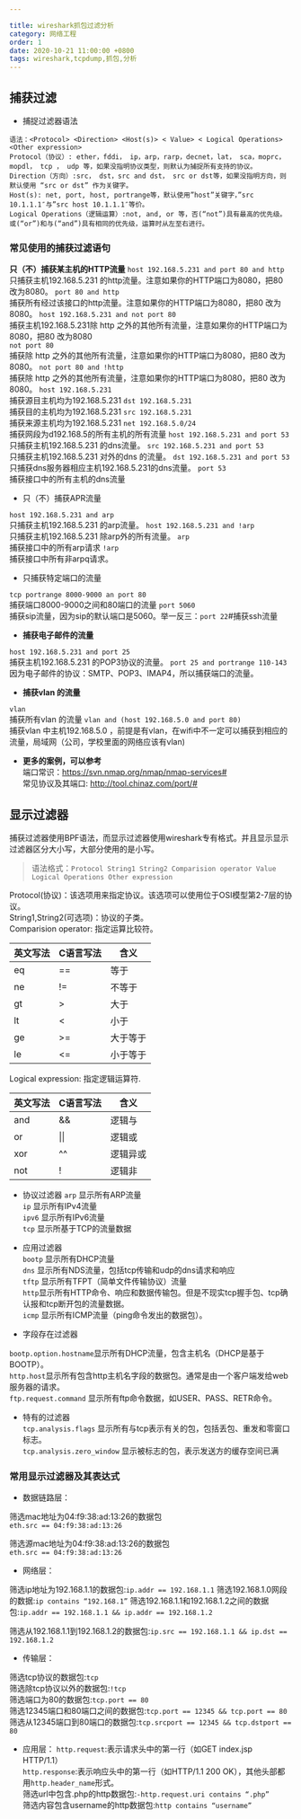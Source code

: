 ```yaml
---

title: wireshark抓包过滤分析
category: 网络工程
order: 1
date: 2020-10-21 11:00:00 +0800
tags: wireshark,tcpdump,抓包,分析
---
```


## 捕获过滤

- 捕捉过滤器语法  

```  
语法：<Protocol> <Direction> <Host(s)> < Value> < Logical Operations> <Other expression>
Protocol（协议）: ether，fddi， ip，arp，rarp，decnet，lat， sca，moprc，mopdl， tcp ， udp 等，如果没指明协议类型，则默认为捕捉所有支持的协议。  
Direction（方向）:src， dst，src and dst， src or dst等，如果没指明方向，则默认使用 “src or dst” 作为关键字。  
Host(s): net, port, host, portrange等，默认使用”host”关键字，”src 10.1.1.1″与”src host 10.1.1.1″等价。  
Logical Operations（逻辑运算）:not, and, or 等，否(“not”)具有最高的优先级。或(“or”)和与(“and”)具有相同的优先级，运算时从左至右进行。  
```
### 常见使用的捕获过滤语句  

**只（不）捕获某主机的HTTP流量**
`host 192.168.5.231 and port 80 and http`  
只捕获主机192.168.5.231 的http流量。注意如果你的HTTP端口为8080，把80 改为8080。
`port 80 and http`  
捕获所有经过该接口的http流量。注意如果你的HTTP端口为8080，把80 改为8080。
`host 192.168.5.231 and not port 80`  
捕获主机192.168.5.231除 http 之外的其他所有流量，注意如果你的HTTP端口为8080，把80 改为8080  
`not port 80`  
捕获除 http 之外的其他所有流量，注意如果你的HTTP端口为8080，把80 改为8080。
`not port 80 and !http`  
捕获除 http 之外的其他所有流量，注意如果你的HTTP端口为8080，把80 改为8080。
`host 192.168.5.231`  
捕获源目主机均为192.168.5.231
`dst 192.168.5.231`  
捕获目的主机均为192.168.5.231
`src 192.168.5.231`  
捕获来源主机均为192.168.5.231
`net 192.168.5.0/24`  
捕获网段为d192.168.5的所有主机的所有流量
`host 192.168.5.231 and port 53`  
只捕获主机192.168.5.231 的dns流量。
`src 192.168.5.231 and port 53`  
只捕获主机192.168.5.231 对外的dns 的流量。
`dst 192.168.5.231 and port 53`  
只捕获dns服务器相应主机192.168.5.231的dns流量。
`port 53`  
捕获接口中的所有主机的dns流量

* 只（不）捕获APR流量

`host 192.168.5.231 and arp`  
只捕获主机192.168.5.231 的arp流量。
`host 192.168.5.231 and !arp`  
只捕获主机192.168.5.231 除arp外的所有流量。
`arp`  
捕获接口中的所有arp请求
`!arp`  
捕获接口中所有非arpq请求。
  
* 只捕获特定端口的流量

`tcp portrange 8000-9000 an port 80`  
捕获端口8000-9000之间和80端口的流量
`port 5060`  
捕获sip流量，因为sip的默认端口是5060。举一反三：`port 22`#捕获ssh流量

* **捕获电子邮件的流量**

`host 192.168.5.231 and port 25`  
捕获主机192.168.5.231 的POP3协议的流量。
`port 25 and portrange 110-143`  
因为电子邮件的协议：SMTP、POP3、IMAP4，所以捕获端口的流量。

* **捕获vlan 的流量**  

`vlan`  
捕获所有vlan 的流量
`vlan and (host 192.168.5.0 and port 80)`  
捕获vlan 中主机192.168.5.0 ，前提是有vlan，在wifi中不一定可以捕获到相应的流量，局域网（公司，学校里面的网络应该有vlan)  

* **更多的案例，可以参考**  
端口常识：https://svn.nmap.org/nmap/nmap-services#  
常见协议及其端口: http://tool.chinaz.com/port/#  

## 显示过滤器

捕获过滤器使用BPF语法，而显示过滤器使用wireshark专有格式。并且显示显示过滤器区分大小写，大部分使用的是小写。  

> 语法格式：`Protocol String1 String2 Comparision operator Value Logical Operations Other expression`

Protocol(协议)：该选项用来指定协议。该选项可以使用位于OSI模型第2-7层的协议。  
String1,String2(可选项)：协议的子类。  
Comparision operator: 指定运算比较符。  

| 英文写法 | C语言写法 | 含义     |
| -------- | --------- | -------- |
| eq       | ==        | 等于     |
| ne       | !=        | 不等于   |
| gt       | >         | 大于     |
| lt       | <         | 小于     |
| ge       | >=        | 大于等于 |
| le       | <=        | 小于等于 |

Logical expression: 指定逻辑运算符.  

| 英文写法 | C语言写法 | 含义     |
| -------- | --------- | -------- |
| and      | &&        | 逻辑与   |
| or       | \|\|      | 逻辑或   |
| xor      | ^^        | 逻辑异或 |
| not      | !         | 逻辑非   |

- 协议过滤器 
`arp`  显示所有ARP流量  
`ip` 显示所有IPv4流量  
`ipv6` 显示所有IPv6流量  
`tcp` 显示所基于TCP的流量数据  
  
- 应用过滤器  
`bootp` 显示所有DHCP流量  
`dns` 显示所有NDS流量，包括tcp传输和udp的dns请求和响应  
`tftp` 显示所有TFPT（简单文件传输协议）流量  
`http`显示所有HTTP命令、响应和数据传输包。但是不现实tcp握手包、tcp确认报和tcp断开包的流量数据。  
`icmp` 显示所有ICMP流量（ping命令发出的数据包）。  
  
- 字段存在过滤器 

`bootp.option.hostname`显示所有DHCP流量，包含主机名（DHCP是基于BOOTP）。  
`http.host`显示所有包含http主机名字段的数据包。通常是由一个客户端发给web服务器的请求。  
`ftp.request.command` 显示所有ftp命令数据，如USER、PASS、RETR命令。  

- 特有的过滤器  
`tcp.analysis.flags` 显示所有与tcp表示有关的包，包括丢包、重发和零窗口标志。  
`tcp.analysis.zero_window`  显示被标志的包，表示发送方的缓存空间已满  

### 常用显示过滤器及其表达式

- 数据链路层：  

筛选mac地址为04:f9:38:ad:13:26的数据包  
`eth.src == 04:f9:38:ad:13:26`

筛选源mac地址为04:f9:38:ad:13:26的数据包  
`eth.src == 04:f9:38:ad:13:26`

- 网络层：

筛选ip地址为192.168.1.1的数据包:`ip.addr == 192.168.1.1`
筛选192.168.1.0网段的数据:`ip contains “192.168.1”`
筛选192.168.1.1和192.168.1.2之间的数据包:`ip.addr == 192.168.1.1 && ip.addr == 192.168.1.2`  

筛选从192.168.1.1到192.168.1.2的数据包:`ip.src == 192.168.1.1 && ip.dst == 192.168.1.2`  

- 传输层：

筛选tcp协议的数据包:`tcp`  
筛选除tcp协议以外的数据包:`!tcp`  
筛选端口为80的数据包:`tcp.port == 80`  
筛选12345端口和80端口之间的数据包:`tcp.port == 12345 && tcp.port == 80`  
筛选从12345端口到80端口的数据包:`tcp.srcport == 12345 && tcp.dstport == 80`  

- 应用层：
`http.request`:表示请求头中的第一行（如GET index.jsp HTTP/1.1）  
`http.response`:表示响应头中的第一行（如HTTP/1.1 200 OK），其他头部都用`http.header_name`形式。  
筛选url中包含.php的http数据包:`-http.request.uri contains “.php”`  
筛选内容包含username的http数据包:`http contains “username”`  

